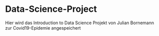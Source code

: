 # Data-Science-Project
Hier wird das Introduction to Data Science Projekt von Julian Bornemann zur Covid19-Epidemie angespeichert
